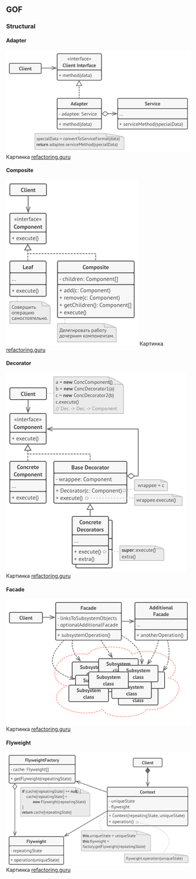 ## GOF
### Structural

#### Adapter

![Adapter](../../../../../static/structural/adapterUml.png)
Картинка [refactoring.guru](https://refactoring.guru/ru/design-patterns/adapter)

#### Composite

![Composite](../../../../../static/structural/compositeUml.png)
Картинка [refactoring.guru](https://refactoring.guru/ru/design-patterns/composite)

#### Decorator

![Decorator](../../../../../static/structural/decoratorUml.png)
Картинка [refactoring.guru](https://refactoring.guru/ru/design-patterns/decorator)

#### Facade

![Facade](../../../../../static/structural/facadeUml.png)
Картинка [refactoring.guru](https://refactoring.guru/ru/design-patterns/facade)

#### Flyweight

![Flyweight](../../../../../static/structural/flyweightUml.png)
Картинка [refactoring.guru](https://refactoring.guru/ru/design-patterns/flyweight)
